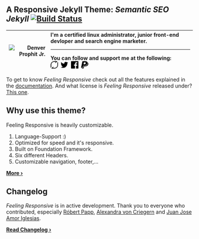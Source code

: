 ## A Responsive Jekyll Theme: *Semantic SEO Jekyll* [![Build Status](https://travis-ci.com/inetbiz/semantic-seo-jekyll.png?branch=gh-pages)](https://travis-ci.com/inetbiz/semantic-seo-jekyll)
| ![Denver Prophit Jr.](https://static.flattr.net/uc/zln/3yz/zln3yz/profile.png)  	| I'm a certified linux administrator, junior front-end devloper and search engine marketer. <hr/> You can follow and support me at the following:<br><a href="https://flattr.com/@dprophitjr" title="Support Me on Flattr" target="_blank"><img src="/assets/img/flattr.svg" alt="Support me on flattr" width="20" height="20"></a>&nbsp;&nbsp;<a href="https://twitter.com/DenverProphitJr" title="Support Me on Twitter" target="_blank"><img src="/assets/img/twitter.svg" alt="Support me on twitter" width="20" height="20"></a>&nbsp;&nbsp;<a href="https://facebook.com/denverprophitjr/" title="Support Me on facebook" target="_blank"><img src="/assets/img/facebook.svg" alt="Support me on facebook" width="20" height="20"></a>&nbsp;&nbsp;<a href="https://www.paypal.me/denverprophit" title="Support Me on paypal" target="_blank"><img src="/assets/img/paypal.svg" alt="Support me on paypal" width="20" height="20"></a> 	|
|--:	|:--	|

 To get to know *Feeling Responsive* check out all the features explained in the [documentation][1]. And what license is *Feeling Responsive* released under? [This one][2].

## Why use this theme?

Feeling Responsive is heavily customizable.

1. Language-Support :)
2. Optimized for speed and it's responsive.
3. Built on Foundation Framework.
4. Six different Headers.
5. Customizable navigation, footer,...

**[More ›][3]**

## Changelog

*Feeling Responsive* is in active development. Thank you to everyone who contributed, especially [Róbert Papp][5], [Alexandra von Criegern](https://github.com/plutonik-a) and [Juan Jose Amor Iglesias](https://github.com/jjamor).

**[Read Changelog ›][6]**

 [1]: http://phlow.github.io/feeling-responsive/documentation/
 [2]: https://github.com/Phlow/feeling-responsive/blob/gh-pages/LICENSE
 [3]: http://phlow.github.io/feeling-responsive/info/
 [4]: https://www.youtube.com/watch?v=rLS-BEvlEyY
 [5]: https://github.com/TWiStErRob
 [6]: https://phlow.github.io/feeling-responsive/changelog/
 [7]: http://phlow.github.io/feeling-responsive/
 [8]: http://phlow.github.io/simplicity/
 [9]: #
 [10]: #
[a.a]: http://i.imgur.com/tXSoThF.png (twitter icon with padding)
[b.b]: http://i.imgur.com/P3YfQoD.png (facebook icon with padding)
[c.c]: http://i.imgur.com/0o48UoR.png (github icon with padding)
[a]: http://www.twitter.com/DenverProphitJr
[b]: http://www.facebook.com/denverprophit
[c]: http://www.github.com/carlsednaoui

